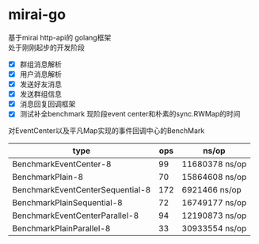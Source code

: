 # mirai-go
基于mirai http-api的 golang框架  
处于刚刚起步的开发阶段

- [x] 群组消息解析
- [x] 用户消息解析
- [x] 发送好友消息
- [x] 发送群组信息
- [x] 消息回复回调框架
- [x] 测试补全benchmark 现阶段event center和朴素的sync.RWMap的时间 

对EventCenter以及平凡Map实现的事件回调中心的BenchMark

| type                             | ops | ns/op          |
| -------------------------------- | --- | -------------- |
| BenchmarkEventCenter-8           | 99  | 11680378 ns/op |
| BenchmarkPlain-8                 | 70  | 15864608 ns/op |
| BenchmarkEventCenterSequential-8 | 172 | 6921466 ns/op  |
| BenchmarkPlainSequential-8       | 72  | 16749177 ns/op |
| BenchmarkEventCenterParallel-8   | 94  | 12190873 ns/op |
| BenchmarkPlainParallel-8         | 33  | 30933554 ns/op |